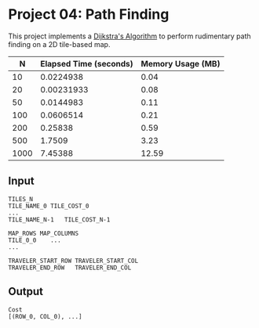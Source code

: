 Project 04: Path Finding
========================

This project implements a [Dijkstra's Algorithm] to perform rudimentary path
finding on a 2D tile-based map.

[Dijkstra's Algorithm]: https://en.wikipedia.org/wiki/Dijkstra%27s_algorithm

| N    | Elapsed Time (seconds) | Memory Usage (MB) |
|------|------------------------|-------------------|
| 10   | 0.0224938               | 0.04              |
| 20   | 0.00231933              | 0.08              |
| 50   | 0.0144983               | 0.11              |
| 100  | 0.0606514               | 0.21              |
| 200  | 0.25838                 | 0.59              |
| 500  | 1.7509                  | 3.23              |
| 1000 | 7.45388                 | 12.59             |


Input
-----

    TILES_N
    TILE_NAME_0	TILE_COST_0
    ...
    TILE_NAME_N-1	TILE_COST_N-1

    MAP_ROWS MAP_COLUMNS
    TILE_0_0    ...
    ...

    TRAVELER_START_ROW TRAVELER_START_COL
    TRAVELER_END_ROW   TRAVELER_END_COL

Output
------

    Cost
    [(ROW_0, COL_0), ...]

